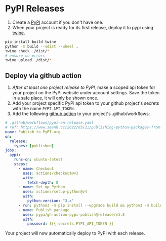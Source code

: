 # PyPI Releases

1. Create a [PyPI](https://pypi,org) account if you don't have one.
2. When your project is ready for its first release, deploy it to pypi using [twine](https://twine.readthedocs.io/en/stable/).

```bash
pip install build twine
python -m build --sdist --wheel .
twine check ./dist/*
# ensure no errors
twine upload ./dist/*
```

## Deploy via github action

1. _After at least one project release to PyPI,_ make a scoped api token for your project on the PyPI website under account settings. Save the token in a safe place, it will only be shown once.
2. Add your project specific PyPI api token to your github project's secrets with the name `PYPI_API_TOKEN`.
3. Add the following [github action](https://github.com/features/actions) to your project's .github/workflows:

```yaml
# .github/workflows/pypi-on-release.yaml
# ref: https://www.seanh.cc/2022/05/21/publishing-python-packages-from-github-actions/#the-publish-workflow
name: Publish to PyPI.org
on:
  release:
    types: [published]
jobs:
  pypi:
    runs-on: ubuntu-latest
    steps:
      - name: Checkout
        uses: actions/checkout@v3
        with:
          fetch-depth: 0
      - name: Set up Python
        uses: actions/setup-python@v4
        with:
          python-version: "3.x"
      - run: python3 -m pip install --upgrade build && python3 -m build
      - name: Publish package
        uses: pypa/gh-action-pypi-publish@release/v1.8
        with:
          password: ${{ secrets.PYPI_API_TOKEN }}
```

Your project will now automatically deploy to PyPI with each release.
